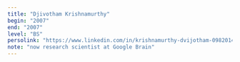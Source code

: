 ```yaml
---
title: "Djivotham Krishnamurthy"
begin: "2007"
end: "2007"
level: "BS"
persolink: "https://www.linkedin.com/in/krishnamurthy-dvijotham-09820146/"
note: "now research scientist at Google Brain"
---
```

